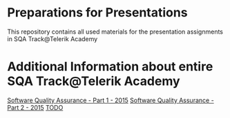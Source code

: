 # Preparations for Presentations
This repository contains all used materials for the presentation assignments in SQA Track@Telerik Academy

# Additional Information about entire SQA Track@Telerik Academy
[Software Quality Assurance - Part 1 - 2015](http://telerikacademy.com/Courses/Courses/Details/290)
[Software Quality Assurance - Part 2 - 2015](http://telerikacademy.com/Courses/Courses/Details/301)
[TODO](http://)